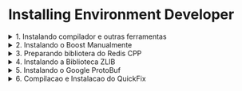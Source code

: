 # Installing Environment Developer



<details><summary>1. Instalando compilador e outras ferramentas</summary><p>

```sh
# atualizando repositorio
sudo apt update

# instalando ferramentas
sudo apt install -y build-essential g++-10 cmake git \
libboost-all-dev libspdlog-dev  libhiredis-dev  libssl-dev  libfmt-dev

# alterando o compilador default
sudo update-alternatives --install /usr/bin/g++ g++ /usr/bin/g++-10 10
```


</p></details>
<details><summary>2. Instalando o Boost Manualmente</summary><p>

```sh
mkdir -p ~/lib-external
pushd ~/lib-external

# remocao do projeto atualmente instalado
sudo apt autoremove -y libboost-all-dev

# download
wget https://boostorg.jfrog.io/artifactory/main/release/1.74.0/source/boost_1_74_0.tar.bz2   --no-check-certificate
tar -jxvf boost_1_74_0.tar.bz2

# compilacao
cd boost_1_74_0/
./bootstrap.sh
./b2

# instalacao
sudo ./b2 install

popd
```


</p></details>
<details><summary>3. Preparando bibliotera do Redis CPP</summary><p>


```sh
# instalar prequisitos
sudo apt install  -y  libhiredis-dev

mkdir -p ~/lib-external
pushd ~/lib-external

# export GIT_SSL_NO_VERIFY=1
git config --global http.sslverify false
git clone https://github.com/sewenew/redis-plus-plus.git
cd redis-plus-plus

# preparando o projeto para compilacao
mkdir build
cd build
sudo apt install cmake
cmake -DREDIS_PLUS_PLUS_CXX_STANDARD=20 ..

# compilando o projeto
make -j3
sudo make install

## realizando o teste com o Redis
./test/test_redis++ -h 127.0.0.1 -p 6379
popd
```


</p></details>
<details><summary>4. Instalando a Biblioteca ZLIB</summary><p>


```bash
mkdir -p ~/lib-external
pushd ~/lib-external

wget https://github.com/madler/zlib/archive/v1.2.12.tar.gz
tar -xvf v1.2.12.tar.gz
rm -fr v1.2.12.tar.gz

cd zlib-1.2.12/
./configure ; make
sudo make install

```


</p></details>
<details><summary>5. Instalando o Google ProtoBuf</summary><p>


```bash
sudo apt-get install  -y  autoconf automake libtool curl make g++ unzip


mkdir -p ~/lib-external
pushd ~/lib-external

rm -fr protobuf
# export GIT_SSL_NO_VERIFY=1
git config --global http.sslverify false
git clone https://github.com/protocolbuffers/protobuf.git
cd protobuf
# git checkout v3.19.1
git submodule update --init --recursive
./autogen.sh

./configure CXXFLAGS="-Dprotobuf_WITH_ZLIB=ON -Dprotobuf_BUILD_TESTS=OFF -DBUILD_EXAMPLES=OFF" ; make -j6 ; make check

sudo make install

# refresh shared library cache.
sudo ldconfig 
popd
```


</p></details>
<details><summary>6. Compilacao e Instalacao do QuickFix</summary><p>


- Instruções:

```sh
mkdir -p ~/lib-external
pushd ~/lib-external

#  wget https://github.com/quickfix/quickfix/archive/v1.15.1.tar.gz -O quickfix-1.15.1.tar.gz
# tar -xvf quickfix-1.15.1.tar.gz
# rm -fr quickfix-1.15.1.tar.gz
# cd quickfix-1.15.1/

rm -fr quickfix-master
git clone https://github.com/quickfix/quickfix.git  quickfix-master
cd quickfix-master

# necessario para os scripts do "CHECK"
sudo apt  install ruby -y

./bootstrap
./configure CXXFLAGS="-DBUILD_SHARED_LIBS=OFF"
make -j8
# make check -j8

sudo make install
```
